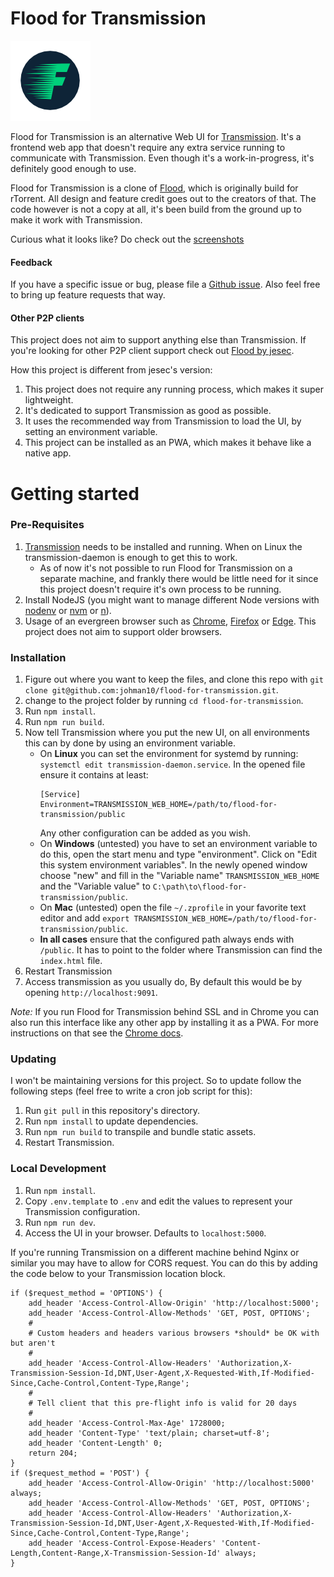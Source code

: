 # Flood for Transmission

![Flood logo](flood.png)

Flood for Transmission is an alternative Web UI for [Transmission](https://transmissionbt.com/). It's a frontend web app that doesn't require any extra service running to communicate with Transmission. Even though it's a work-in-progress, it's definitely good enough to use.

Flood for Transmission is a clone of [Flood](https://github.com/Flood-UI/flood), which is originally build for rTorrent. All design and feature credit goes out to the creators of that. The code however is not a copy at all, it's been build from the ground up to make it work with Transmission.

Curious what it looks like? Do check out the [screenshots](screenshots#readme)

#### Feedback

If you have a specific issue or bug, please file a [Github issue](https://github.com/johman10/flood-for-transmission/issues/new). Also feel free to bring up feature requests that way.

#### Other P2P clients

This project does not aim to support anything else than Transmission. If you're looking for other P2P client support check out [Flood by jesec](https://github.com/jesec/flood).

How this project is different from jesec's version:
1. This project does not require any running process, which makes it super lightweight.
1. It's dedicated to support Transmission as good as possible.
1. It uses the recommended way from Transmission to load the UI, by setting an environment variable.
1. This project can be installed as an PWA, which makes it behave like a native app.

# Getting started

### Pre-Requisites

1. [Transmission](https://transmissionbt.com/) needs to be installed and running. When on Linux the transmission-daemon is enough to get this to work.
    * As of now it's not possible to run Flood for Transmission on a separate machine, and frankly there would be little need for it since this project doesn't require it's own process to be running.
1. Install NodeJS (you might want to manage different Node versions with [nodenv](https://github.com/nodenv/nodenv) or [nvm](https://github.com/creationix/nvm) or [n](https://github.com/tj/n)).
1. Usage of an evergreen browser such as [Chrome](https://www.google.com/chrome/), [Firefox](https://www.mozilla.org/en-US/firefox/new/) or [Edge](https://www.microsoft.com/en-us/edge). This project does not aim to support older browsers.

### Installation

1. Figure out where you want to keep the files, and clone this repo with `git clone git@github.com:johman10/flood-for-transmission.git`.
1. change to the project folder by running `cd flood-for-transmission`.
1. Run `npm install`.
1. Run `npm run build`.
1. Now tell Transmission where you put the new UI, on all environments this can by done by using an environment variable.
    * On **Linux** you can set the environment for systemd by running: `systemctl edit transmission-daemon.service`. In the opened file ensure it contains at least:
        ```
        [Service]
        Environment=TRANSMISSION_WEB_HOME=/path/to/flood-for-transmission/public
        ```
        Any other configuration can be added as you wish.
    * On **Windows** (untested) you have to set an environment variable to do this, open the start menu and type "environment". Click on "Edit this system environment variables". In the newly opened window choose "new" and fill in the "Variable name" `TRANSMISSION_WEB_HOME` and the "Variable value" to `C:\path\to\flood-for-transmission/public`.
    * On **Mac** (untested) open the file `~/.zprofile` in your favorite text editor and add `export TRANSMISSION_WEB_HOME=/path/to/flood-for-transmission/public`.
    * **In all cases** ensure that the configured path always ends with `/public`. It has to point to the folder where Transmission can find the `index.html` file.
1. Restart Transmission
1. Access transmission as you usually do, By default this would be by opening `http://localhost:9091`.

_Note:_ If you run Flood for Transmission behind SSL and in Chrome you can also run this interface like any other app by installing it as a PWA. For more instructions on that see the [Chrome docs](https://support.google.com/chrome/answer/9658361).

### Updating

I won't be maintaining versions for this project. So to update follow the following steps (feel free to write a cron job script for this):

1. Run `git pull` in this repository's directory.
1. Run `npm install` to update dependencies.
1. Run `npm run build` to transpile and bundle static assets.
1. Restart Transmission.

### Local Development

1. Run `npm install`.
1. Copy `.env.template` to `.env` and edit the values to represent your Transmission configuration.
1. Run `npm run dev`.
1. Access the UI in your browser. Defaults to `localhost:5000`.

If you're running Transmission on a different machine behind Nginx or similar you may have to allow for CORS request. You can do this by adding the code below to your Transmission location block.
```
if ($request_method = 'OPTIONS') {
    add_header 'Access-Control-Allow-Origin' 'http://localhost:5000';
    add_header 'Access-Control-Allow-Methods' 'GET, POST, OPTIONS';
    #
    # Custom headers and headers various browsers *should* be OK with but aren't
    #
    add_header 'Access-Control-Allow-Headers' 'Authorization,X-Transmission-Session-Id,DNT,User-Agent,X-Requested-With,If-Modified-Since,Cache-Control,Content-Type,Range';
    #
    # Tell client that this pre-flight info is valid for 20 days
    #
    add_header 'Access-Control-Max-Age' 1728000;
    add_header 'Content-Type' 'text/plain; charset=utf-8';
    add_header 'Content-Length' 0;
    return 204;
}
if ($request_method = 'POST') {
    add_header 'Access-Control-Allow-Origin' 'http://localhost:5000' always;
    add_header 'Access-Control-Allow-Methods' 'GET, POST, OPTIONS';
    add_header 'Access-Control-Allow-Headers' 'Authorization,X-Transmission-Session-Id,DNT,User-Agent,X-Requested-With,If-Modified-Since,Cache-Control,Content-Type,Range';
    add_header 'Access-Control-Expose-Headers' 'Content-Length,Content-Range,X-Transmission-Session-Id' always;
}
```
